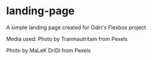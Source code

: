 # landing-page

A simple landing page created for Odin's Flexbox project

Media used:
Photo by Tranmautritam from Pexels

Photo by MaLeK DriDi from Pexels
